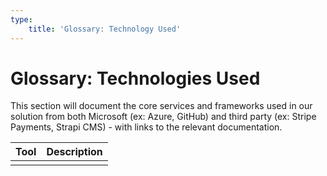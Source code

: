 ```yaml
---
type:
    title: 'Glossary: Technology Used'
---
```


# Glossary: Technologies Used

This section will document the core services and frameworks used in our solution from both Microsoft (ex: Azure, GitHub) and third party (ex: Stripe Payments, Strapi CMS) - with links to the relevant documentation.

| Tool | Description |
| --- | --- |
| | |